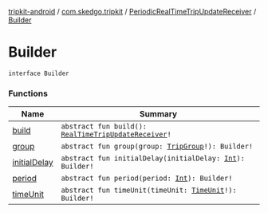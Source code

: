 [tripkit-android](../../../index.md) / [com.skedgo.tripkit](../../index.md) / [PeriodicRealTimeTripUpdateReceiver](../index.md) / [Builder](./index.md)

# Builder

`interface Builder`

### Functions

| Name | Summary |
|---|---|
| [build](build.md) | `abstract fun build(): `[`RealTimeTripUpdateReceiver`](../../-real-time-trip-update-receiver/index.md)`!` |
| [group](group.md) | `abstract fun group(group: `[`TripGroup`](../../../skedgo.tripkit.routing/-trip-group/index.md)`!): Builder!` |
| [initialDelay](initial-delay.md) | `abstract fun initialDelay(initialDelay: `[`Int`](https://kotlinlang.org/api/latest/jvm/stdlib/kotlin/-int/index.html)`): Builder!` |
| [period](period.md) | `abstract fun period(period: `[`Int`](https://kotlinlang.org/api/latest/jvm/stdlib/kotlin/-int/index.html)`): Builder!` |
| [timeUnit](time-unit.md) | `abstract fun timeUnit(timeUnit: `[`TimeUnit`](https://docs.oracle.com/javase/7/docs/api/java/util/concurrent/TimeUnit.html)`!): Builder!` |
